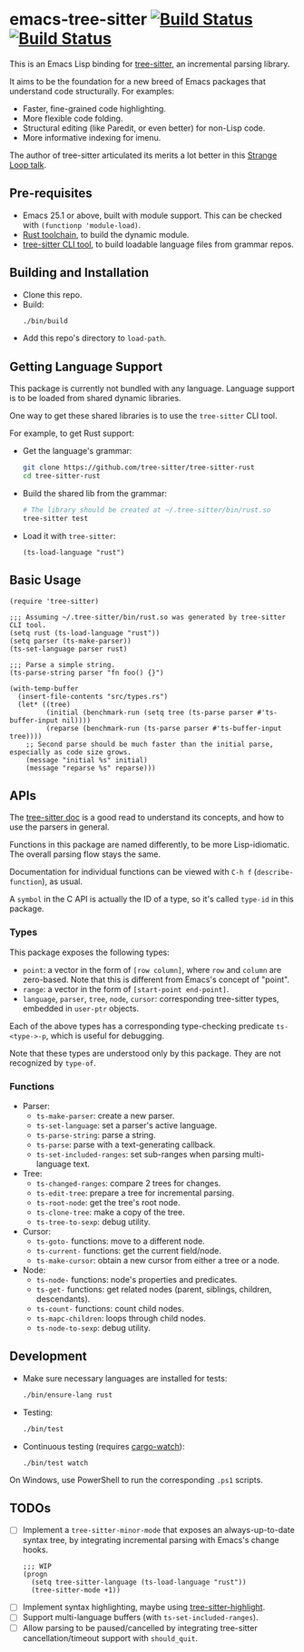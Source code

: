 # emacs-tree-sitter [![Build Status](https://travis-ci.org/ubolonton/emacs-tree-sitter.svg?branch=master)](https://travis-ci.org/ubolonton/emacs-tree-sitter) [![Build Status](https://dev.azure.com/ubolonton/emacs-tree-sitter/_apis/build/status/ubolonton.emacs-tree-sitter?branchName=master)](https://dev.azure.com/ubolonton/emacs-tree-sitter/_build/latest?definitionId=2&branchName=master)

This is an Emacs Lisp binding for [tree-sitter](https://tree-sitter.github.io/tree-sitter/), an incremental parsing library.

It aims to be the foundation for a new breed of Emacs packages that understand code structurally. For examples:
- Faster, fine-grained code highlighting.
- More flexible code folding.
- Structural editing (like Paredit, or even better) for non-Lisp code.
- More informative indexing for imenu.

The author of tree-sitter articulated its merits a lot better in this [Strange Loop talk](https://www.thestrangeloop.com/2018/tree-sitter---a-new-parsing-system-for-programming-tools.html).

## Pre-requisites

- Emacs 25.1 or above, built with module support. This can be checked with `(functionp 'module-load)`.
- [Rust toolchain](https://rustup.rs/), to build the dynamic module.
- [tree-sitter CLI tool](https://tree-sitter.github.io/tree-sitter/creating-parsers#installation), to build loadable language files from grammar repos.

## Building and Installation

- Clone this repo.
- Build:
    ```bash
    ./bin/build
    ```
- Add this repo's directory to `load-path`.

## Getting Language Support
This package is currently not bundled with any language. Language support is to be loaded from shared dynamic libraries.

One way to get these shared libraries is to use the `tree-sitter` CLI tool.

For example, to get Rust support:

- Get the language's grammar:
    ```bash
    git clone https://github.com/tree-sitter/tree-sitter-rust
    cd tree-sitter-rust
    ```
- Build the shared lib from the grammar:
    ```bash
    # The library should be created at ~/.tree-sitter/bin/rust.so
    tree-sitter test
    ```
- Load it with `tree-sitter`:
    ```emacs-lisp
    (ts-load-language "rust")
    ```

## Basic Usage

```emacs-lisp
(require 'tree-sitter)

;;; Assuming ~/.tree-sitter/bin/rust.so was generated by tree-sitter CLI tool.
(setq rust (ts-load-language "rust"))
(setq parser (ts-make-parser))
(ts-set-language parser rust)

;;; Parse a simple string.
(ts-parse-string parser "fn foo() {}")

(with-temp-buffer
  (insert-file-contents "src/types.rs")
  (let* ((tree)
         (initial (benchmark-run (setq tree (ts-parse parser #'ts-buffer-input nil))))
         (reparse (benchmark-run (ts-parse parser #'ts-buffer-input tree))))
    ;; Second parse should be much faster than the initial parse, especially as code size grows.
    (message "initial %s" initial)
    (message "reparse %s" reparse)))
```

## APIs

The [tree-sitter doc](https://tree-sitter.github.io/tree-sitter/using-parsers) is a good read to understand its concepts, and how to use the parsers in general.

Functions in this package are named differently, to be more Lisp-idiomatic. The overall parsing flow stays the same.

Documentation for individual functions can be viewed with `C-h f` (`describe-function`), as usual.

A `symbol` in the C API is actually the ID of a type, so it's called `type-id` in this package.

### Types

This package exposes the following types:

- `point`: a vector in the form of `[row column]`, where `row` and `column` are zero-based. Note that this is different from Emacs's concept of "point".
- `range`: a vector in the form of `[start-point end-point]`.
- `language`, `parser`, `tree`, `node`, `cursor`: corresponding tree-sitter types, embedded in `user-ptr` objects.

Each of the above types has a corresponding type-checking predicate `ts-<type->-p`, which is useful for debugging.

Note that these types are understood only by this package. They are not recognized by `type-of`.

### Functions

- Parser:
    + `ts-make-parser`: create a new parser.
    + `ts-set-language`: set a parser's active language.
    + `ts-parse-string`: parse a string.
    + `ts-parse`: parse with a text-generating callback.
    + `ts-set-included-ranges`: set sub-ranges when parsing multi-language text.
- Tree:
    + `ts-changed-ranges`: compare 2 trees for changes.
    + `ts-edit-tree`: prepare a tree for incremental parsing.
    + `ts-root-node`: get the tree's root node.
    + `ts-clone-tree`: make a copy of the tree.
    + `ts-tree-to-sexp`: debug utility.
- Cursor:
    + `ts-goto-` functions: move to a different node.
    + `ts-current-` functions: get the current field/node.
    + `ts-make-cursor`: obtain a new cursor from either a tree or a node.
- Node:
    + `ts-node-` functions: node's properties and predicates.
    + `ts-get-` functions: get related nodes (parent, siblings, children, descendants).
    + `ts-count-` functions: count child nodes.
    + `ts-mapc-children`: loops through child nodes.
    + `ts-node-to-sexp`: debug utility.

## Development
- Make sure necessary languages are installed for tests:
    ```bash
    ./bin/ensure-lang rust
    ```
- Testing:
    ```bash
    ./bin/test
    ```
- Continuous testing (requires [cargo-watch](https://github.com/passcod/cargo-watch)):
    ```shell
    ./bin/test watch
    ```

On Windows, use PowerShell to run the corresponding `.ps1` scripts.


## TODOs
- [ ] Implement a `tree-sitter-minor-mode` that exposes an always-up-to-date syntax tree, by integrating incremental parsing with Emacs's change hooks.
    ```emacs-lisp
    ;;; WIP
    (progn
      (setq tree-sitter-language (ts-load-language "rust"))
      (tree-sitter-mode +1))
    ```
- [ ] Implement syntax highlighting, maybe using [tree-sitter-highlight](https://github.com/tree-sitter/tree-sitter/tree/master/highlight).
- [ ] Support multi-language buffers (with `ts-set-included-ranges`).
- [ ] Allow parsing to be paused/cancelled by integrating tree-sitter cancellation/timeout support with `should_quit`.
